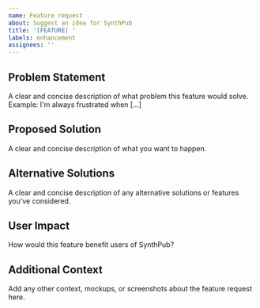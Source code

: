 ```yaml
---
name: Feature request
about: Suggest an idea for SynthPub
title: '[FEATURE] '
labels: enhancement
assignees: ''
---
```


## Problem Statement
A clear and concise description of what problem this feature would solve. 
Example: I'm always frustrated when [...]

## Proposed Solution
A clear and concise description of what you want to happen.

## Alternative Solutions
A clear and concise description of any alternative solutions or features you've considered.

## User Impact
How would this feature benefit users of SynthPub?

## Additional Context
Add any other context, mockups, or screenshots about the feature request here. 